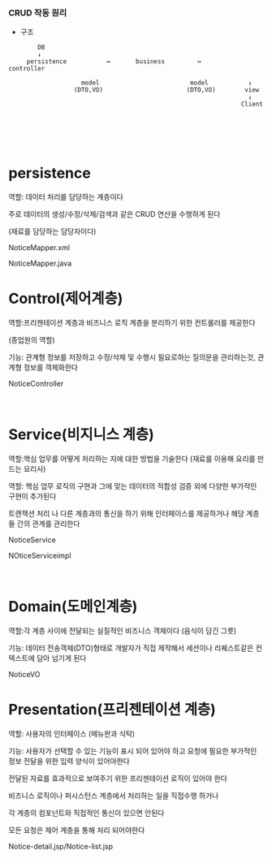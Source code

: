 ### CRUD 작동 원리




- 구조

```
        DB
        ↓
     persistence           ↔       business         ↔         controller 
                    
                    model                         model           ↓
                  (DTO,VO)                       (DTO,VO)        view
                                                                  ↓
                                                                Client 
                       
                
                                    

```

&nbsp;

persistence
=====

역할: 데이터 처리를 담당하는 계층이다

주로 데이터의 생성/수정/삭제/검색과 같은 CRUD 연산을 수행하게 된다

(재료를 담당하는 담당자이다)

NoticeMapper.xml 

NoticeMapper.java




Control(제어계층)
=======

역할:프리젠테이션 계층과 비즈니스 로직 계층을 분리하기 위한 컨트롤러를 제공한다

(종업원의 역할)

기능: 관계형 정보를 저장하고 수정/삭제 및 수행시 필요로하는 질의문을 관리하는것, 관계형 정보를 객체화한다

NoticeController



&nbsp;

Service(비지니스 계층)
======
역할:핵심 업무를 어떻게 처리하는 지에 대한 방법을 기술한다 
(재료를 이용해 요리를 만드는 요리사)

역할: 핵심 업무 로직의 구현과 그에 맞는 데이터의 적합성 검증 외에 다양한 부가적인 구현이 추가된다

트랜잭션 처리 나 다른 계층과의 통신을 하기 위해 인터페이스를 제공하거나 해당 계층들 간의 관계를 관리한다


NoticeService

NOticeServiceimpl


&nbsp;




Domain(도메인계층)
====
역할:각 계층 사이에 전달되는 실질적인 비즈니스 객체이다 
(음식이 담긴 그릇)

기능: 데이터 전송객체(DTO)형태로 개발자가 직접 제작해서 세션이나 리퀘스트같은 컨텍스트에 담아 넘기게 된다


NoticeVO
&nbsp;

Presentation(프리젠테이션 계층)
====
역할: 사용자의 인터페이스 
(메뉴판과 식탁)

기능: 사용자가 선택할 수 있는 기능이 표시 되어 있어야 하고 요청에 필요한 부가적인 정보 전달을 위한 입력 양식이 있어야한다

전달된 자료를 효과적으로 보여주기 위한 프리젠테이션 로직이 있어야 한다

비즈니스 로직이나 퍼시스턴스 계층에서 처리하는 일을 직접수행 하거나 

각 계층의 컴포넌트와 직접적인 통신이 있으면 안된다

모든 요청은 제어 계층을 통해 처리 되어야한다 



Notice-detail.jsp/Notice-list.jsp